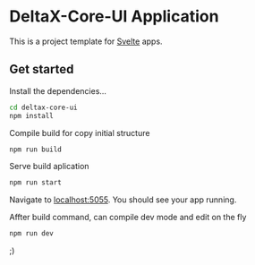 # DeltaX-Core-UI Application

This is a project template for [Svelte](https://svelte.dev) apps.

## Get started

Install the dependencies...

```bash
cd deltax-core-ui
npm install
```

Compile build for copy initial structure

```bash
npm run build
```

Serve build aplication

```bash
npm run start
```

Navigate to [localhost:5055](http://localhost:5055). You should see your app running. 

Affter build command, can compile dev mode and edit on the fly

```bash
npm run dev
```

;)
